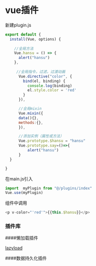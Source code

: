 # vue插件

新建plugin.js

```javascript
export default {
  install(Vue, options) {
      
    //全局方法
    Vue.hansu = () => {
      alert("hansu")
    },
        
     //全局指令，过滤，过渡动画
      Vue.directive("color", {
        bind(el, binding) {
          console.log(binding)
          el.style.color = 'red'
        }
      }),

      //全局mixin
      Vue.mixin({
      data(){},
      methods:{},
      }),

      //添加实例（属性或方法）
      Vue.prototype.$hansu = "hansu"
      Vue.prototype.say=()=>{
          alert("hansu")
      }
  }

}

```

在main.js引入

```javascript
import  myPlugin from "@/plugins/index"
Vue.use(myPlugin)
```

组件中调用

```javascript
<p v-color="'red'">{{this.$hansu}}</p>
```





### 插件库

####懒加载插件

[lazyload](<https://www.npmjs.com/package/vue-lazyload>)

####数据持久化插件

